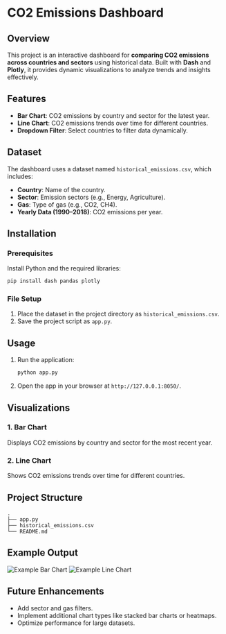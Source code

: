 
# CO2 Emissions Dashboard

## Overview

This project is an interactive dashboard for **comparing CO2 emissions across countries and sectors** using historical data. Built with **Dash** and **Plotly**, it provides dynamic visualizations to analyze trends and insights effectively.

## Features

- **Bar Chart**: CO2 emissions by country and sector for the latest year.
- **Line Chart**: CO2 emissions trends over time for different countries.
- **Dropdown Filter**: Select countries to filter data dynamically.

## Dataset

The dashboard uses a dataset named `historical_emissions.csv`, which includes:
- **Country**: Name of the country.
- **Sector**: Emission sectors (e.g., Energy, Agriculture).
- **Gas**: Type of gas (e.g., CO2, CH4).
- **Yearly Data (1990–2018)**: CO2 emissions per year.

## Installation

### Prerequisites
Install Python and the required libraries:
```bash
pip install dash pandas plotly
```

### File Setup
1. Place the dataset in the project directory as `historical_emissions.csv`.
2. Save the project script as `app.py`.

## Usage

1. Run the application:
   ```bash
   python app.py
   ```
2. Open the app in your browser at `http://127.0.0.1:8050/`.

## Visualizations

### 1. Bar Chart
Displays CO2 emissions by country and sector for the most recent year.

### 2. Line Chart
Shows CO2 emissions trends over time for different countries.

## Project Structure

```
.
├── app.py                
├── historical_emissions.csv  
└── README.md             
```

## Example Output

![Example Bar Chart](https://via.placeholder.com/600x400?text=Bar+Chart)
![Example Line Chart](https://via.placeholder.com/600x400?text=Line+Chart)

## Future Enhancements

- Add sector and gas filters.
- Implement additional chart types like stacked bar charts or heatmaps.
- Optimize performance for large datasets.


